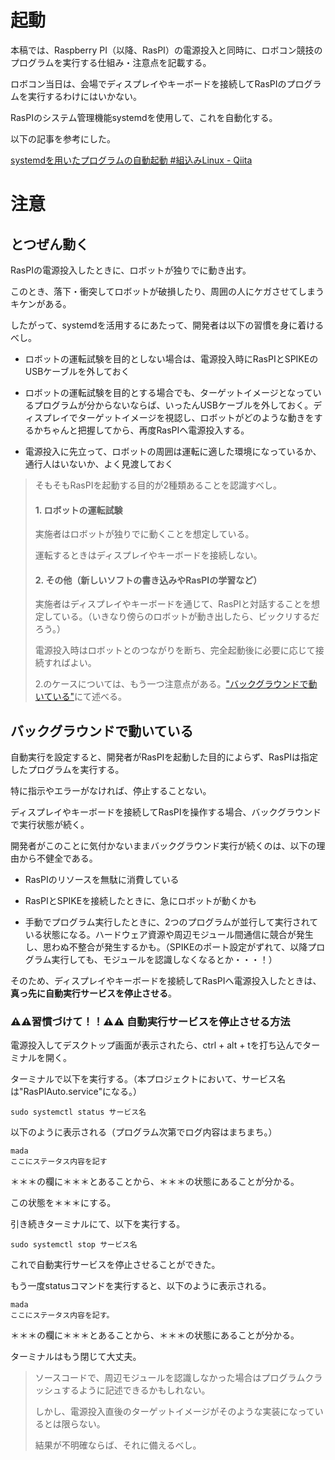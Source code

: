# 起動

本稿では、Raspberry PI（以降、RasPI）の電源投入と同時に、ロボコン競技のプログラムを実行する仕組み・注意点を記載する。

ロボコン当日は、会場でディスプレイやキーボードを接続してRasPIのプログラムを実行するわけにはいかない。

RasPIのシステム管理機能systemdを使用して、これを自動化する。

以下の記事を参考にした。

[systemdを用いたプログラムの自動起動 #組込みLinux - Qiita](https://qiita.com/tkato/items/6a227e7c2c2bde19521c)

# 注意

## とつぜん動く

RasPIの電源投入したときに、ロボットが独りでに動き出す。

このとき、落下・衝突してロボットが破損したり、周囲の人にケガさせてしまうキケンがある。

したがって、systemdを活用するにあたって、開発者は以下の習慣を身に着けるべし。

- ロボットの運転試験を目的としない場合は、電源投入時にRasPIとSPIKEのUSBケーブルを外しておく

- ロボットの運転試験を目的とする場合でも、ターゲットイメージとなっているプログラムが分からないならば、いったんUSBケーブルを外しておく。ディスプレイでターゲットイメージを視認し、ロボットがどのような動きをするかちゃんと把握してから、再度RasPIへ電源投入する。

- 電源投入に先立って、ロボットの周囲は運転に適した環境になっているか、通行人はいないか、よく見渡しておく

> そもそもRasPIを起動する目的が2種類あることを認識すべし。
> 
> #### 1. ロボットの運転試験
> 
> 実施者はロボットが独りでに動くことを想定している。
>
> 運転するときはディスプレイやキーボードを接続しない。
> 
> #### 2. その他（新しいソフトの書き込みやRasPIの学習など）
>
> 実施者はディスプレイやキーボードを通じて、RasPIと対話することを想定している。（いきなり傍らのロボットが動き出したら、ビックリするだろう。）
>
> 電源投入時はロボットとのつながりを断ち、完全起動後に必要に応じて接続すればよい。
> 
> 2.のケースについては、もう一つ注意点がある。["バックグラウンドで動いている"](#バックグラウンドで動いている)にて述べる。

## バックグラウンドで動いている

自動実行を設定すると、開発者がRasPIを起動した目的によらず、RasPIは指定したプログラムを実行する。

特に指示やエラーがなければ、停止することない。

ディスプレイやキーボードを接続してRasPIを操作する場合、バックグラウンドで実行状態が続く。

開発者がこのことに気付かないままバックグラウンド実行が続くのは、以下の理由から不健全である。

- RasPIのリソースを無駄に消費している

- RasPIとSPIKEを接続したときに、急にロボットが動くかも

- 手動でプログラム実行したときに、2つのプログラムが並行して実行されている状態になる。ハードウェア資源や周辺モジュール間通信に競合が発生し、思わぬ不整合が発生するかも。（SPIKEのポート設定がずれて、以降プログラム実行しても、モジュールを認識しなくなるとか・・・！）

そのため、ディスプレイやキーボードを接続してRasPIへ電源投入したときは、<b>真っ先に自動実行サービスを停止させる</b>。

### ⚠️⚠️習慣づけて！！⚠️⚠️ 自動実行サービスを停止させる方法

電源投入してデスクトップ画面が表示されたら、ctrl + alt + tを打ち込んでターミナルを開く。

ターミナルで以下を実行する。（本プロジェクトにおいて、サービス名は"RasPIAuto.service"になる。）

```
sudo systemctl status サービス名
```

以下のように表示される（プログラム次第でログ内容はまちまち。）

```
mada
ここにステータス内容を記す
```

＊＊＊の欄に＊＊＊とあることから、＊＊＊の状態にあることが分かる。

この状態を＊＊＊にする。

引き続きターミナルにて、以下を実行する。

```
sudo systemctl stop サービス名
```

これで自動実行サービスを停止させることができた。

もう一度statusコマンドを実行すると、以下のように表示される。

```
mada
ここにステータス内容を記す。
```

＊＊＊の欄に＊＊＊とあることから、＊＊＊の状態にあることが分かる。

ターミナルはもう閉じて大丈夫。

> ソースコードで、周辺モジュールを認識しなかった場合はプログラムクラッシュするように記述できるかもしれない。
>
> しかし、電源投入直後のターゲットイメージがそのような実装になっているとは限らない。
>
> 結果が不明確ならば、それに備えるべし。
